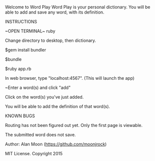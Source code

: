 Welcome to Word Play
Word Play is your personal dictionary. You will be able to add and save any word, with its definition.

INSTRUCTIONS

~OPEN TERMINAL~ ruby

Change directory to desktop, then dictionary.

$gem install bundler

$bundle

$ruby app.rb

In web browser, type "localhost:4567". (This will launch the app)

~Enter a word(s) and click "add"

Click on the word(s) you've just added.

You will be able to add the definition of that word(s).

KNOWN BUGS

Routing has not been figured out yet. Only the first page is viewable.

The submitted word does not save.

Author: Alan Moon (https://github.com/moonjrock)

MIT License. Copyright 2015
